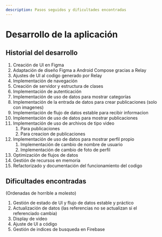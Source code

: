 ```yaml
---
description: Pasos seguidos y dificultades encontradas
---
```


# Desarrollo de la aplicación

## Historial del desarrollo

1. Creación de UI en Figma
2. Adaptación de diseño Figma a Android Compose gracias a Relay
3. Ajustes de UI al codigo generado por Relay
4. Implementación de navegación
5. Creación de servidor y estructura de clases
6. Implementación de autenticación
7. Implementación de uso de datos para mostrar categorías
8. Implementación de la entrada de datos para crear publicaciones (solo con imagenes)
9. Implementación de flujo de datos estable para recibir informacion
10. Implementación de uso de datos para mostrar publicaciones
11. Implementación de uso de archivos de tipo video
    1. Para publicaciones
    2. Para creacion de publicaciones
12. Implementación de uso de datos para mostrar perfil propio
    1. Implementación de cambio de nombre de usuario
    2. Implementación de cambio de foto de perfil
13. Optimización de flujos de datos
14. Gestión de recursos en memoria
15. Refactorizado y documentación del funcionamiento del codigo

## Dificultades encontradas

(Ordenadas de horrible a molesto)

1. Gestión de estado de UI y flujo de datos estable y práctico
2. Actualización de datos (las referencias no se actualizan si el referenciado cambia)
3. Display de video
4. Ajuste de UI a código
5. Gestión de indices de busqueda en Firebase
